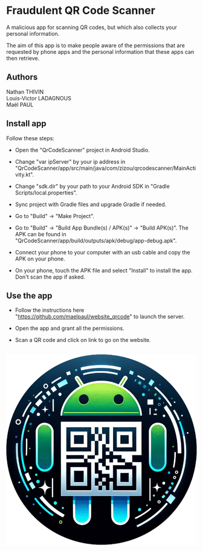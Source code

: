 # Fraudulent QR Code Scanner

A malicious app for scanning QR codes, but which also collects your personal information.

The aim of this app is to make people aware of the permissions that are requested by phone apps and the personal information that these apps can then retrieve. 

## Authors

Nathan THIVIN  
Louis-Victor LADAGNOUS  
Maël PAUL

## Install app

Follow these steps:

- Open the "QrCodeScanner" project in Android Studio.

- Change "var ipServer" by your ip address in "QrCodeScanner/app/src/main/java/com/zizou/qrcodescanner/MainActivity.kt". 

- Change "sdk.dir" by your path to your Android SDK in "Gradle Scripts/local.properties".

- Sync project with Gradle files and upgrade Gradle if needed.

- Go to "Build" -> "Make Project".

- Go to "Build" -> "Build App Bundle(s) / APK(s)" -> "Build APK(s)". The APK can be found in "QrCodeScanner/app/build/outputs/apk/debug/app-debug.apk".

- Connect your phone to your computer with an usb cable and copy the APK on your phone.

- On your phone, touch the APK file and select "Install" to install the app. Don't scan the app if asked.

## Use the app

- Follow the instructions here "https://github.com/maelpaul/website_qrcode" to launch the server.

- Open the app and grant all the permissions.

- Scan a QR code and click on link to go on the website.

## 

![Logo](app-logo.png)
